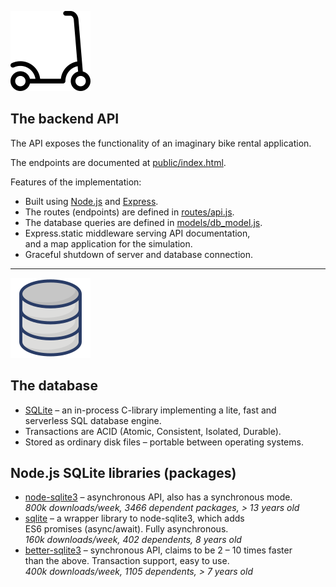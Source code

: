 ![Scooter](../backend/public/img/scooter128.png)

## The backend API

The API exposes the functionality of an imaginary bike rental application.

The endpoints are documented at [public/index.html](backend/public/index.html).

Features of the implementation:

* Built using [Node.js](https://nodejs.org/en) and [Express](https://expressjs.com/).
* The routes (endpoints) are defined in [routes/api.js](backend/routes/api.js).
* The database queries are defined in [models/db_model.js](backend/models/db_model.js).
* Express.static middleware serving API documentation,  
 and a map application for  the simulation.
* Graceful shutdown of server and database connection.

---
![Database](database.png)

## The database

* [SQLite](https://www.sqlite.org/index.html) – an in-process C-library implementing a lite, fast and  
serverless SQL database engine.
* Transactions are ACID (Atomic, Consistent, Isolated, Durable).
* Stored as ordinary disk files – portable between operating systems.


## Node.js SQLite libraries (packages)

* [node-sqlite3](https://www.npmjs.com/package/sqlite3) – asynchronous API, also has a synchronous mode.  
*800k downloads/week, 3466 dependent packages, > 13 years old*
* [sqlite](https://www.npmjs.com/package/sqlite) – a wrapper library to node-sqlite3, which adds  
ES6 promises (async/await). Fully asynchronous.  
*160k downloads/week, 402 dependents, 8 years old*
* [better-sqlite3](https://www.npmjs.com/package/better-sqlite3) – synchronous API, claims to be 2 – 10 times faster  
than the above. Transaction support, easy to use.  
*400k downloads/week, 1105 dependents, > 7 years old*
